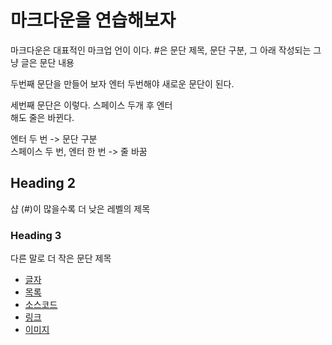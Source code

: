 # 마크다운을 연습해보자  

마크다운은 대표적인 마크업 언이 이다. 
#은 문단 제목, 문단 구분, 그 아래 작성되는 그냥 글은 문단 내용

두번째 문단을 만들어 보자 엔터 두번해야 새로운 문단이 된다.

세번째 문단은 이렇다. 스페이스 두개 후 엔터  
해도 줄은 바뀐다.

엔터 두 번 -> 문단 구분  
스페이스 두 번,  엔터 한 번 -> 줄 바꿈

## Heading 2
샵 (#)이 많을수록 더 낮은 레벨의 제목

### Heading 3
다른 말로 더 작은 문단 제목


- [글자](BG-Word.md)
- [목록](BG-List.md)
- [소스코드](BG-Code.md.md)
- [링크](BG-Link.md)
- [이미지](BG-Img.md)